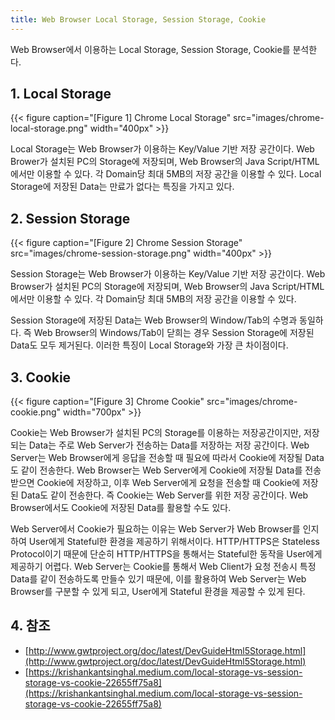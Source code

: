 ```yaml
---
title: Web Browser Local Storage, Session Storage, Cookie
---
```


Web Browser에서 이용하는 Local Storage, Session Storage, Cookie를 분석한다. 

## 1. Local Storage

{{< figure caption="[Figure 1] Chrome Local Storage" src="images/chrome-local-storage.png" width="400px" >}}

Local Storage는 Web Browser가 이용하는 Key/Value 기반 저장 공간이다. Web Brower가 설치된 PC의 Storage에 저장되며, Web Browser의 Java Script/HTML에서만 이용할 수 있다. 각 Domain당 최대 5MB의 저장 공간을 이용할 수 있다. Local Storage에 저장된 Data는 만료가 없다는 특징을 가지고 있다.

## 2. Session Storage

{{< figure caption="[Figure 2] Chrome Session Storage" src="images/chrome-session-storage.png" width="400px" >}}

Session Storage는 Web Browser가 이용하는 Key/Value 기반 저장 공간이다. Web Browser가 설치된 PC의 Storage에 저장되며, Web Browser의 Java Script/HTML에서만 이용할 수 있다. 각 Domain당 최대 5MB의 저장 공간을 이용할 수 있다.

Session Storage에 저장된 Data는 Web Browser의 Window/Tab의 수명과 동일하다. 즉 Web Browser의 Windows/Tab이 닫희는 경우 Session Storage에 저장된 Data도 모두 제거된다. 이러한 특징이 Local Storage와 가장 큰 차이점이다.

## 3. Cookie

{{< figure caption="[Figure 3] Chrome Cookie" src="images/chrome-cookie.png" width="700px" >}}

Cookie는 Web Browser가 설치된 PC의 Storage를 이용하는 저장공간이지만, 저장되는 Data는 주로 Web Server가 전송하는 Data를 저장하는 저장 공간이다. Web Server는 Web Browser에게 응답을 전송할 때 필요에 따라서 Cookie에 저장될 Data도 같이 전송한다. Web Browser는 Web Server에게 Cookie에 저장될 Data를 전송받으면 Cookie에 저장하고, 이후 Web Server에게 요청을 전송할 때 Cookie에 저장된 Data도 같이 전송한다. 즉 Cookie는 Web Server를 위한 저장 공간이다. Web Browser에서도 Cookie에 저장된 Data를 활용할 수도 있다.

Web Server에서 Cookie가 필요하는 이유는 Web Server가 Web Browser를 인지하여 User에게 Stateful한 환경을 제공하기 위해서이다. HTTP/HTTPS은 Stateless Protocol이기 때문에 단순히 HTTP/HTTPS을 통해서는 Stateful한 동작을 User에게 제공하기 어렵다. Web Server는 Cookie를 통해서 Web Client가 요청 전송시 특정 Data를 같이 전송하도록 만들수 있기 때문에, 이를 활용하여 Web Server는 Web Browser를 구분할 수 있게 되고, User에게 Stateful 환경을 제공할 수 있게 된다.

## 4. 참조

* [http://www.gwtproject.org/doc/latest/DevGuideHtml5Storage.html](http://www.gwtproject.org/doc/latest/DevGuideHtml5Storage.html)
* [https://krishankantsinghal.medium.com/local-storage-vs-session-storage-vs-cookie-22655ff75a8](https://krishankantsinghal.medium.com/local-storage-vs-session-storage-vs-cookie-22655ff75a8)